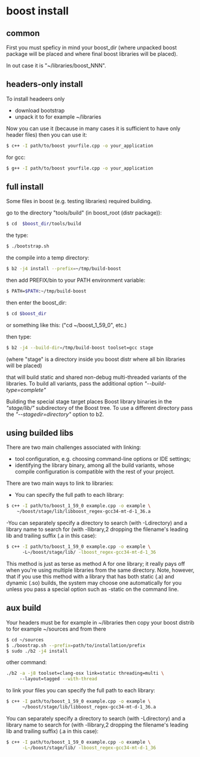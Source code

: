 # boost install

## common
First you must speficy in mind your boost_dir 
(where unpacked boost package will be placed
 and where final boost libraries will be placed).
 
In out case it is "~/libraries/boost_NNN".


## headers-only install
To install headeers only
- download bootstrap
- unpack it to for example ~/libraries

Now you can use it
(because in many cases it is sufficient to have only header files)
then you can use it:
```sh
$ c++ -I path/to/boost yourfile.cpp -o your_application	
```

for gcc:
```sh
$ g++ -I path/to/boost yourfile.cpp -o your_application	
```


## full install
Some files in boost (e.g. testing libraries) required building.

go to the directory "tools/build" (in boost_root (distr package)):
```sh
$ cd  $boost_dir/tools/build                                         
```

the type:
```sh
$ ./bootstrap.sh                                                     
```
 
the compile into a temp directory:
```sh
$ b2 -j4 install --prefix=~/tmp/build-boost
```

then add PREFIX/bin to your PATH environment variable:
```sh
$ PATH=$PATH:~/tmp/build-boost                                       
```

then enter the boost_dir:
```sh
$ cd $boost_dir                                                      
```
or something like this: ("cd ~/boost_1_59_0", etc.)

then type:
```sh
$ b2 -j4 --build-dir=/tmp/build-boost toolset=gcc stage              
```
(where "stage" is a directory inside you boost distr
where all bin libraries will be placed)

that will build static and shared non-debug multi-threaded variants
of the libraries.
To build all variants, pass the additional option *"--build-type=complete"*

Building the special stage target places Boost library binaries
 in the *"stage/lib/"* subdirectory of the Boost tree. 
To use a different directory
pass the *"--stagedir=directory"* option to b2.

 
## using builded libs
There are two main challenges associated with linking:
- tool configuration, 
  e.g. choosing command-line options or IDE settings;
- identifying the library binary,
  among all the build variants, 
  whose compile configuration is compatible 
  with the rest of your project.

There are two main ways to link to libraries:
- You can specify the full path to each library:
```sh
$ c++ -I path/to/boost_1_59_0 example.cpp -o example \               
    ~/boost/stage/lib/libboost_regex-gcc34-mt-d-1_36.a          
```
 
-You can separately specify a directory to search
 (with -Ldirectory) and a library name to search for 
 (with -llibrary,2 dropping the filename's leading lib
 and trailing suffix (.a in this case):
```sh
$ c++ -I path/to/boost_1_59_0 example.cpp -o example \            
      -L~/boost/stage/lib/ -lboost_regex-gcc34-mt-d-1_36     
```

This method is just as terse as method A for one library; 
it really pays off when you're using multiple libraries 
from the same directory. 
Note, however, that if you use this method with a library 
that has both static (.a) and dynamic (.so) builds,
the system may choose one automatically for you
unless you pass a special option
such as -static on the command line.

 
## aux build
Your headers must be for example in ~/libraries
then copy your boost distrib to for example ~/sources
and from there
```sh
$ cd ~/sources
$ ./boostrap.sh --prefix=path/to/installation/prefix
$ sudo ./b2 -j4 install
```

other command: 
```sh
./b2 -a -j8 toolset=clang-osx link=static threading=multi \ 
     --layout=tagged --with-thread
```

to link your files
you can specify the full path to each library:
```sh
$ c++ -I path/to/boost_1_59_0 example.cpp -o example \
      ~/boost/stage/lib/libboost_regex-gcc34-mt-d-1_36.a
```

You can separately specify a directory to search (with -Ldirectory)
and a library name to search for 
(with -llibrary,2 dropping the filename's leading lib 
and trailing suffix) (.a in this case):
```sh 
$ c++ -I path/to/boost_1_59_0 example.cpp -o example \
      -L~/boost/stage/lib/ -lboost_regex-gcc34-mt-d-1_36
```

